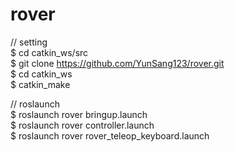 # rover

// setting \
$ cd catkin_ws/src \
$ git clone https://github.com/YunSang123/rover.git \
$ cd catkin_ws \
$ catkin_make 

// roslaunch \
$ roslaunch rover bringup.launch \
$ roslaunch rover controller.launch \
$ roslaunch rover rover_teleop_keyboard.launch
